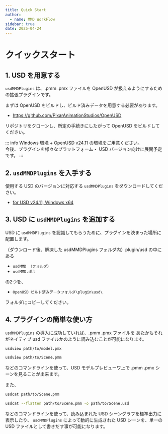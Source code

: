 ```yaml
---
title: Quick Start
author:
  - name: MMD WorkFlow
sidebar: true
date: 2025-04-24
---
```


# クイックスタート

## 1. USD を用意する

`usdMMDPlugins` は、.pmm .pmx ファイルを
OpenUSD が扱えるようにするための拡張プラグインです。

まずは OpenUSD をビルドし、ビルド済みデータを用意する必要があります。
- https://github.com/PixarAnimationStudios/OpenUSD

リポジトリをクローンし、所定の手続きにしたがって OpenUSD をビルドしてください。
 
::: info
Windows 環境 + OpenUSD v24.11 の環境をご用意ください。  
今後、プラグインを様々なプラットフォーム・ USD バージョン向けに展開予定です。
:::


## 2. `usdMMDPlugins` を入手する

使用する USD のバージョンに対応する `usdMMDPlugins` をダウンロードしてください。

- [for USD v24.11, Windows x64](https://github.com/mmd-workflow/pages/releases/download/1.0.0-rc5/usdMMDPlugins-USD2411-8107b95-1.0.0-win64.tar.zst)

## 3. USD に `usdMMDPlugins` を追加する

USD に `usdMMDPlugins` を認識してもらうために、プラグインを決まった場所に配置します。

（ダウンロード後、解凍した usdMMDPlugins フォルダ内）plugin/usd の中にある

- `usdMMD （フォルダ）`
- `usdMMD.dll`

の2つを、

- `OpenUSD ビルド済みデータフォルダ\plugin\usd\` 

フォルダにコピーしてください。


## 4. プラグインの簡単な使い方

`usdMMDPlugins` の導入に成功していれば、.pmm .pmx ファイルを
あたかもそれがネイティブ usd ファイルかのように読み込むことが可能になります。

```sh
usdview path/to/model.pmx
```
```sh
usdview path/to/Scene.pmm
```
などのコマンドラインを使って、USD モデルプレビューワ上で .pmm .pmx シーンを見ることが出来ます。

また、

```sh
usdcat path/to/Scene.pmm
```
```sh
usdcat --flatten path/to/Scene.pmm -o path/to/Scene.usd
```
などのコマンドラインを使って、読み込まれた USD シーングラフを標準出力に表示したり、 `usdMMDPlugins` によって動的に生成された USD シーンを、単一の USD ファイルとして書きだす事が可能になります。
